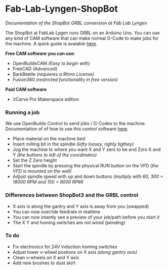 # Fab-Lab-Lyngen-ShopBot
*Documentation of the ShopBot GRBL conversion at Fab Lab Lyngen*

The ShopBot at FabLab Lygen runs GRBL on an Arduino Uno. You can use any kind of CAM software that can make normal G-Code to make jobs for the machine. A quick guide is avaiable [here](https://docs.openbuilds.com/doku.php?id=docs:software:overview).

**Free CAM software you can use:**

 - OpenBuildsCAM *(Easy to begin with)*
 - FreeCAD *(Advanced*)
 - BarkBeetle *(requieres a Rhino License)*
 - Fusion360 *(restricted functionality in free version)*

**Paid CAM software**

- VCarve Pro Makerspace edition

### Running a job

We use OpenBuilds Control to send jobs / G-Codes to the machine. Documentation of of how to use this control software [here](https://docs.openbuilds.com/doku.php?id=docs:software:openbuilds-control).

- Place material on the machine bed
- Insert milling bit in the spindle *(lefty loosey, righty tigthey)*
- Jog the machine to where you want X and Y zero to be and Zzro X and Y *(the buttons to left of the coordinates)*
- Set the Z Zero height 
- Start the spindle by pressing the physical RUN button on the VFD *(the VFD is mounted on the wall)*
- Adjust spindle speed with up and down buttons *(multiply with 60, 300 = 18000 RPM and 150 = 9000 RPM)*

### Differences between ShopBot3 and the GRBL control

- X axis is along the gantry and Y axis is away from you (swapped)
- You can now override feedrate in realtime
- You can now intantly see a preview of your job/path before you start it
- The X Y and homing switches are not wired *(pending)*


### To do

 - Fix electronics for 24V induction homing switches
 - Adjust lower v-wheel postions on X axis *(along gantry axis)*
 - Clean v-wheels on X and Y axis
 - Add new brushes to dust skirt
